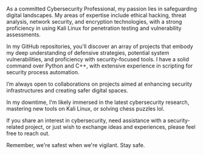 As a committed Cybersecurity Professional, my passion lies in safeguarding digital landscapes. My areas of expertise include ethical hacking, threat analysis, network security, and encryption technologies, with a strong proficiency in using Kali Linux for penetration testing and vulnerability assessments.

In my GitHub repositories, you'll discover an array of projects that embody my deep understanding of defensive strategies, potential system vulnerabilities, and proficiency with security-focused tools. I have a solid command over Python and C++, with extensive experience in scripting for security process automation.

I’m always open to collaborations on projects aimed at enhancing security infrastructures and creating safer digital spaces.

In my downtime, I'm likely immersed in the latest cybersecurity research, mastering new tools on Kali Linux, or solving chess puzzles lol. 

If you share an interest in cybersecurity, need assistance with a security-related project, or just wish to exchange ideas and experiences, please feel free to reach out.

Remember, we're safest when we're vigilant. Stay safe.
